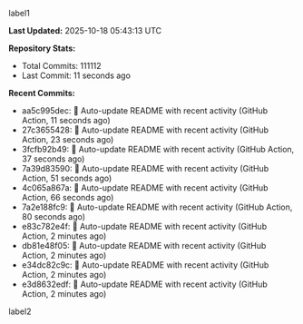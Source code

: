 
label1 
<!-- ACTIVITY_START -->
**Last Updated:** 2025-10-18 05:43:13 UTC

**Repository Stats:**
- Total Commits: 111112
- Last Commit: 11 seconds ago

**Recent Commits:**
- aa5c995dec: 🤖 Auto-update README with recent activity (GitHub Action, 11 seconds ago)
- 27c3655428: 🤖 Auto-update README with recent activity (GitHub Action, 23 seconds ago)
- 3fcfb92b49: 🤖 Auto-update README with recent activity (GitHub Action, 37 seconds ago)
- 7a39d83590: 🤖 Auto-update README with recent activity (GitHub Action, 51 seconds ago)
- 4c065a867a: 🤖 Auto-update README with recent activity (GitHub Action, 66 seconds ago)
- 7a2e188fc9: 🤖 Auto-update README with recent activity (GitHub Action, 80 seconds ago)
- e83c782e4f: 🤖 Auto-update README with recent activity (GitHub Action, 2 minutes ago)
- db81e48f05: 🤖 Auto-update README with recent activity (GitHub Action, 2 minutes ago)
- e34dc82c9c: 🤖 Auto-update README with recent activity (GitHub Action, 2 minutes ago)
- e3d8632edf: 🤖 Auto-update README with recent activity (GitHub Action, 2 minutes ago)
<!-- ACTIVITY_END -->

label2
